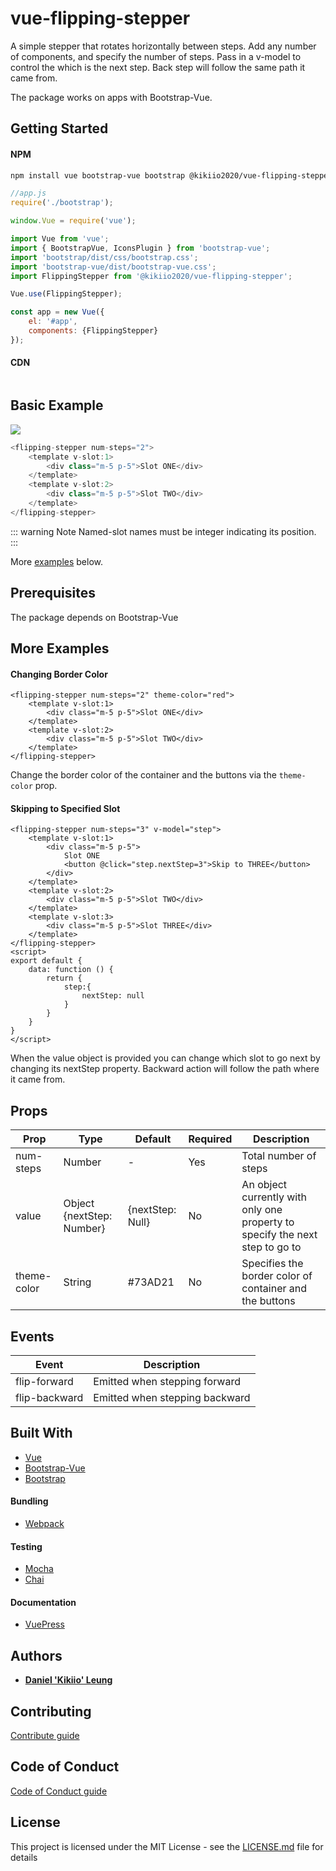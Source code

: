 # vue-flipping-stepper
A simple stepper that rotates horizontally between steps. Add any number of components, and specify the number of steps. Pass in a v-model to control the which is the next step. Back step will follow the same path it came from. 

The package works on apps with Bootstrap-Vue.

## Getting Started

#### NPM
``` bash
npm install vue bootstrap-vue bootstrap @kikiio2020/vue-flipping-stepper
```

``` js
//app.js
require('./bootstrap');

window.Vue = require('vue');

import Vue from 'vue';
import { BootstrapVue, IconsPlugin } from 'bootstrap-vue';
import 'bootstrap/dist/css/bootstrap.css';
import 'bootstrap-vue/dist/bootstrap-vue.css';
import FlippingStepper from '@kikiio2020/vue-flipping-stepper';

Vue.use(FlippingStepper);

const app = new Vue({
    el: '#app',
	components: {FlippingStepper}
});
```

#### CDN
``` bash
```




## Basic Example

<img src="https://www.dropbox.com/s/gen0byhvkl0dy9f/flipping-stepper-basic-screen1.png?raw=1">

``` js
<flipping-stepper num-steps="2">
	<template v-slot:1>
		<div class="m-5 p-5">Slot ONE</div>
	</template>
	<template v-slot:2>
		<div class="m-5 p-5">Slot TWO</div>
	</template>
</flipping-stepper>
```

::: warning Note
Named-slot names must be integer indicating its position. 
:::

More [examples](/#more-examples) below.

## Prerequisites

The package depends on Bootstrap-Vue

## More Examples

#### Changing Border Color
``` js{1}
<flipping-stepper num-steps="2" theme-color="red">
	<template v-slot:1>
		<div class="m-5 p-5">Slot ONE</div>
	</template>
	<template v-slot:2>
		<div class="m-5 p-5">Slot TWO</div>
	</template>
</flipping-stepper>
```
Change the border color of the container and the buttons via the `theme-color` prop. 


#### Skipping to Specified Slot
``` js{1}
<flipping-stepper num-steps="3" v-model="step">
	<template v-slot:1>
		<div class="m-5 p-5">
			Slot ONE
			<button @click="step.nextStep=3">Skip to THREE</button>
		</div>
	</template>
	<template v-slot:2>
		<div class="m-5 p-5">Slot TWO</div>
	</template>
	<template v-slot:3>
		<div class="m-5 p-5">Slot THREE</div>
	</template>
</flipping-stepper>
<script>
export default {
	data: function () {
		return {
			step:{
				nextStep: null
			}
		}
	}
}
</script>
```
When the value object is provided you can change which slot to go next by changing its nextStep property. Backward action will follow the path where it came from.   

## Props
|Prop|Type|Default|Required|Description|
|---|---|---|---|---|
|num-steps|Number|-|Yes|Total number of steps|
|value|Object {nextStep: Number}|{nextStep: Null}|No|An object currently with only one property to specify the next step to go to|
|theme-color|String|#73AD21|No|Specifies the border color of container and the buttons|

## Events
|Event|Description|
|---|---|
|flip-forward|Emitted when stepping forward|
|flip-backward|Emitted when stepping backward|


## Built With

* [Vue](vuejs.org)
* [Bootstrap-Vue](https://bootstrap-vue.org)
* [Bootstrap](https://getbootstrap.com)

#### Bundling
* [Webpack](https://webpack.js.org)

#### Testing
* [Mocha](https://mochajs.org)
* [Chai](https://www.chaijs.com)

#### Documentation
* [VuePress](https://vuepress.vuejs.org)

## Authors

* [**Daniel 'Kikiio' Leung**](https://kikiio.com)

## Contributing
[Contribute guide](/CONTRIBUTE.md)

## Code of Conduct
[Code of Conduct guide](/CONDUCT.md)

## License

This project is licensed under the MIT License - see the [LICENSE.md](/LICENSE.md) file for details

